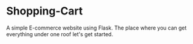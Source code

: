 # Shopping-Cart
A simple E-commerce website using Flask. 
The place where you can get everything under one roof let's get started. 
